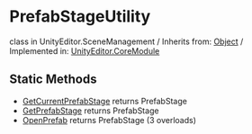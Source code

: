 # PrefabStageUtility
class in UnityEditor.SceneManagement
 / Inherits from: <a href="https://docs.unity3d.com/6000.2/Documentation/ScriptReference/Object.html">Object</a> / Implemented in: <a href="https://docs.unity3d.com/6000.2/Documentation/ScriptReference/UnityEditor.CoreModule.html">UnityEditor.CoreModule</a>

## Static Methods
- <a href="https://docs.unity3d.com/6000.2/Documentation/ScriptReference/PrefabStageUtility.GetCurrentPrefabStage.html">GetCurrentPrefabStage</a> returns PrefabStage
- <a href="https://docs.unity3d.com/6000.2/Documentation/ScriptReference/PrefabStageUtility.GetPrefabStage.html">GetPrefabStage</a> returns PrefabStage
- <a href="https://docs.unity3d.com/6000.2/Documentation/ScriptReference/PrefabStageUtility.OpenPrefab.html">OpenPrefab</a> returns PrefabStage (3 overloads)
